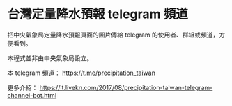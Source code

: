 # 台灣定量降水預報 telegram 頻道

把中央氣象局定量降水預報頁面的圖片傳給 telegram 的使用者、群組或頻道，方便看到。

本程式並非由中央氣象局設立。

本 telegram 頻道： https://t.me/precipitation_taiwan

更多介紹： https://it.livekn.com/2017/08/precipitation-taiwan-telegram-channel-bot.html
